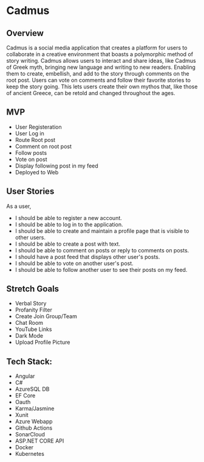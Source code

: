 # Cadmus

## Overview
Cadmus is a social media application that creates a platform for users to collaborate in a creative environment that boasts a polymorphic method of story writing. Cadmus allows users to interact and share ideas, like Cadmus of Greek myth, bringing new language and writing to new readers. Enabling them to create, embellish, and add to the story through comments on the root post. Users can vote on comments and follow their favorite stories to keep the story going. This lets users create their own mythos that, like those of ancient Greece, can be retold and changed throughout the ages.


## MVP

- User Registeration
- User Log in
- Route Root post
- Comment on root post 
- Follow posts
- Vote on post
- Display following post in my feed
- Deployed to Web


## User Stories
As a user, 
- I should be able to register a new account.
- I should be able to log in to the application.
- I should be able to create and maintain a profile page that is visible to other users.
- I should be able to create a post with text.
- I should be able to comment on posts or reply to comments on posts.
- I should have a post feed that displays other user's posts.
- I should be able to vote on another user's post.
- I should be able to follow another user to see their posts on my feed.

## Stretch Goals
- Verbal Story
- Profanity Filter
- Create Join Group/Team
- Chat Room
- YouTube Links
- Dark Mode
- Upload Profile Picture

## Tech Stack:

- Angular
- C#
- AzureSQL DB
- EF Core
- Oauth
- Karma/Jasmine
- Xunit
- Azure Webapp
- Github Actions
- SonarCloud
- ASP.NET CORE API
- Docker
- Kubernetes
